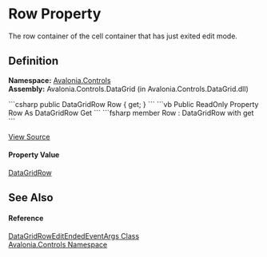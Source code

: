 # Row Property


The row container of the cell container that has just exited edit mode.



## Definition
**Namespace:** <a href="N_Avalonia_Controls">Avalonia.Controls</a>  
**Assembly:** Avalonia.Controls.DataGrid (in Avalonia.Controls.DataGrid.dll)

<Tabs groupId="api-code-preview">
<TabItem value="csharp" label="C#">
```csharp
public DataGridRow Row { get; }
```
</TabItem>
<TabItem value="vb" label="VB">
```vb
Public ReadOnly Property Row As DataGridRow
	Get
```
</TabItem>
<TabItem value="fsharp" label="F#">
```fsharp
member Row : DataGridRow with get
```
</TabItem>
</Tabs>



<a href="https://github.com/AvaloniaUI/Avalonia/tree/master/src/Avalonia.Controls.DataGrid/EventArgs.cs#L444" title="View the source code">View Source</a>



#### Property Value
<a href="T_Avalonia_Controls_DataGridRow">DataGridRow</a>

## See Also


#### Reference
<a href="T_Avalonia_Controls_DataGridRowEditEndedEventArgs">DataGridRowEditEndedEventArgs Class</a>  
<a href="N_Avalonia_Controls">Avalonia.Controls Namespace</a>  

